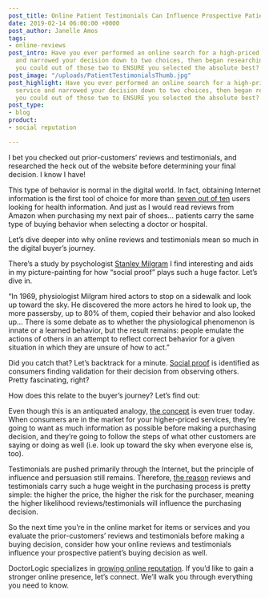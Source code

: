 ```yaml
---
post_title: Online Patient Testimonials Can Influence Prospective Patients
date: 2019-02-14 06:00:00 +0000
post_author: Janelle Amos
tags:
- online-reviews
post_intro: Have you ever performed an online search for a high-priced item or service
  and narrowed your decision down to two choices, then began researching everything
  you could out of those two to ENSURE you selected the absolute best?
post_image: "/uploads/PatientTestimonialsThumb.jpg"
post_highlight: Have you ever performed an online search for a high-priced item or
  service and narrowed your decision down to two choices, then began researching everything
  you could out of those two to ENSURE you selected the absolute best?
post_type:
- blog
product:
- social reputation

---
```

I bet you checked out prior-customers’ reviews and testimonials, and researched the heck out of the website before determining your final decision. I know I have!

This type of behavior is normal in the digital world. In fact, obtaining Internet information is the first tool of choice for more than [seven out of ten](https://www.healthcaresuccess.com/blog/doctor-marketing/online-doctor-reputation-can-make-break-patient-choices.html) users looking for health information. And just as I would read reviews from Amazon when purchasing my next pair of shoes… patients carry the same type of buying behavior when selecting a doctor or hospital.

Let’s dive deeper into why online reviews and testimonials mean so much in the digital buyer’s journey.

There’s a study by psychologist [Stanley Milgram](https://www.business.com/articles/mental-triggers-the-psychology-of-social-proof/) I find interesting and aids in my picture-painting for how “social proof” plays such a huge factor. Let’s dive in.

“In 1969, physiologist Milgram hired actors to stop on a sidewalk and look up toward the sky. He discovered the more actors he hired to look up, the more passersby, up to 80% of them, copied their behavior and also looked up… There is some debate as to whether the physiological phenomenon is innate or a learned behavior, but the result remains: people emulate the actions of others in an attempt to reflect correct behavior for a given situation in which they are unsure of how to act.”

Did you catch that? Let’s backtrack for a minute. [Social proof](https://www.healthcaresuccess.com/blog/doctor-marketing/online-doctor-reputation-can-make-break-patient-choices.html) is identified as consumers finding validation for their decision from observing others. Pretty fascinating, right?

How does this relate to the buyer’s journey? Let’s find out:

Even though this is an antiquated analogy, [the concept](https://minipakr.com/en/2017/why-product-reviews-matter/) is even truer today. When consumers are in the market for your higher-priced services, they’re going to want as much information as possible before making a purchasing decision, and they’re going to follow the steps of what other customers are saying or doing as well (i.e. look up toward the sky when everyone else is, too).

Testimonials are pushed primarily through the Internet, but the principle of influence and persuasion still remains. Therefore, [the reason](https://minipakr.com/en/2017/why-product-reviews-matter/) reviews and testimonials carry such a huge weight in the purchasing process is pretty simple: the higher the price, the higher the risk for the purchaser, meaning the higher likelihood reviews/testimonials will influence the purchasing decision.

So the next time you’re in the online market for items or services and you evaluate the prior-customers’ reviews and testimonials before making a buying decision, consider how your online reviews and testimonials influence your prospective patient’s buying decision as well.

DoctorLogic specializes in [growing online reputation](https://doctorlogic.com/features/reviews/). If you’d like to gain a stronger online presence, let’s connect. We’ll walk you through everything you need to know.